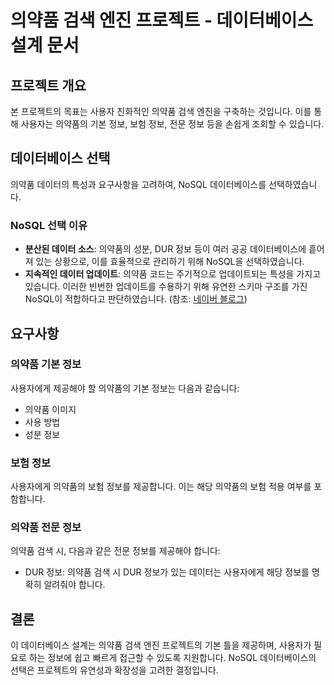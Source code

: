 # 의약품 검색 엔진 프로젝트 - 데이터베이스 설계 문서

## 프로젝트 개요
본 프로젝트의 목표는 사용자 친화적인 의약품 검색 엔진을 구축하는 것입니다. 이를 통해 사용자는 의약품의 기본 정보, 보험 정보, 전문 정보 등을 손쉽게 조회할 수 있습니다.

## 데이터베이스 선택
의약품 데이터의 특성과 요구사항을 고려하여, NoSQL 데이터베이스를 선택하였습니다.

### NoSQL 선택 이유
- **분산된 데이터 소스**: 의약품의 성분, DUR 정보 등이 여러 공공 데이터베이스에 흩어져 있는 상황으로, 이를 효율적으로 관리하기 위해 NoSQL을 선택하였습니다.
- **지속적인 데이터 업데이트**: 의약품 코드는 주기적으로 업데이트되는 특성을 가지고 있습니다. 이러한 빈번한 업데이트를 수용하기 위해 유연한 스키마 구조를 가진 NoSQL이 적합하다고 판단하였습니다. (참조: [네이버 블로그](https://blog.naver.com/onesglobal/222217860773))

## 요구사항

### 의약품 기본 정보
사용자에게 제공해야 할 의약품의 기본 정보는 다음과 같습니다:
- 의약품 이미지
- 사용 방법
- 성분 정보

### 보험 정보
사용자에게 의약품의 보험 정보를 제공합니다. 이는 해당 의약품의 보험 적용 여부를 포함합니다.

### 의약품 전문 정보
의약품 검색 시, 다음과 같은 전문 정보를 제공해야 합니다:
- DUR 정보: 의약품 검색 시 DUR 정보가 있는 데이터는 사용자에게 해당 정보를 명확히 알려줘야 합니다.

## 결론
이 데이터베이스 설계는 의약품 검색 엔진 프로젝트의 기본 틀을 제공하며, 사용자가 필요로 하는 정보에 쉽고 빠르게 접근할 수 있도록 지원합니다. NoSQL 데이터베이스의 선택은 프로젝트의 유연성과 확장성을 고려한 결정입니다.
